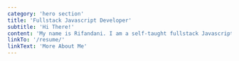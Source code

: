 ```yaml
---
category: 'hero section'
title: 'Fullstack Javascript Developer'
subtitle: 'Hi There!'
content: 'My name is Rifandani. I am a self-taught fullstack Javascript developer mainly in React.'
linkTo: '/resume/'
linkText: 'More About Me'
---
```

